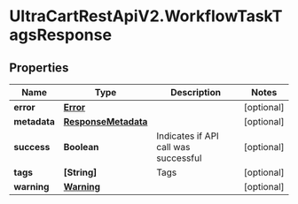# UltraCartRestApiV2.WorkflowTaskTagsResponse

## Properties

Name | Type | Description | Notes
------------ | ------------- | ------------- | -------------
**error** | [**Error**](Error.md) |  | [optional] 
**metadata** | [**ResponseMetadata**](ResponseMetadata.md) |  | [optional] 
**success** | **Boolean** | Indicates if API call was successful | [optional] 
**tags** | **[String]** | Tags | [optional] 
**warning** | [**Warning**](Warning.md) |  | [optional] 


